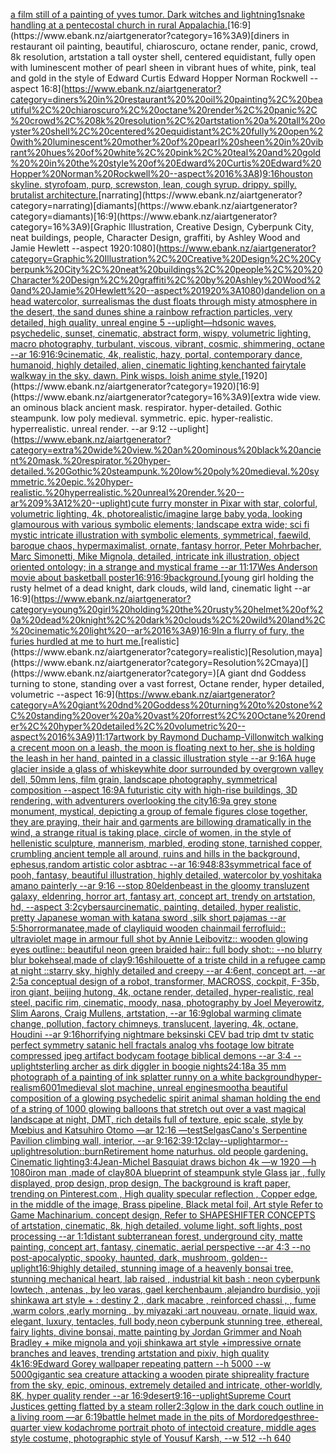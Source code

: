 [a film still of a painting of yves tumor. Dark witches and lightning](https://www.ebank.nz/aiartgenerator?category=a%20film%20still%20of%20a%20painting%20of%20yves%20tumor.%20Dark%20witches%20and%20lightning)[1](https://www.ebank.nz/aiartgenerator?category=1)[snake handling at a pentecostal church in rural Appalachia.](https://www.ebank.nz/aiartgenerator?category=snake%20handling%20at%20a%20pentecostal%20church%20in%20rural%20Appalachia.)[16:9](https://www.ebank.nz/aiartgenerator?category=16%3A9)[diners in restaurant  oil painting, beautiful, chiaroscuro, octane render, panic, crowd, 8k resolution, artstation a tall oyster shell, centered equidistant, fully open with luminescent mother of pearl sheen in vibrant hues of white, pink, teal and gold  in the style of Edward Curtis Edward Hopper Norman Rockwell --aspect 16:8](https://www.ebank.nz/aiartgenerator?category=diners%20in%20restaurant%20%20oil%20painting%2C%20beautiful%2C%20chiaroscuro%2C%20octane%20render%2C%20panic%2C%20crowd%2C%208k%20resolution%2C%20artstation%20a%20tall%20oyster%20shell%2C%20centered%20equidistant%2C%20fully%20open%20with%20luminescent%20mother%20of%20pearl%20sheen%20in%20vibrant%20hues%20of%20white%2C%20pink%2C%20teal%20and%20gold%20%20in%20the%20style%20of%20Edward%20Curtis%20Edward%20Hopper%20Norman%20Rockwell%20--aspect%2016%3A8)[9:16](https://www.ebank.nz/aiartgenerator?category=9%3A16)[houston skyline. styrofoam, purp, screwston, lean, cough syrup. drippy. spilly. brutalist architecture.](https://www.ebank.nz/aiartgenerator?category=houston%20skyline.%20styrofoam%2C%20purp%2C%20screwston%2C%20lean%2C%20cough%20syrup.%20drippy.%20spilly.%20brutalist%20architecture.)[narrating](https://www.ebank.nz/aiartgenerator?category=narrating)[diamants](https://www.ebank.nz/aiartgenerator?category=diamants)[16:9](https://www.ebank.nz/aiartgenerator?category=16%3A9)[Graphic Illustration, Creative Design, Cyberpunk City, neat buildings, people,  Character Design, graffiti, by Ashley Wood and Jamie Hewlett --aspect 1920:1080](https://www.ebank.nz/aiartgenerator?category=Graphic%20Illustration%2C%20Creative%20Design%2C%20Cyberpunk%20City%2C%20neat%20buildings%2C%20people%2C%20%20Character%20Design%2C%20graffiti%2C%20by%20Ashley%20Wood%20and%20Jamie%20Hewlett%20--aspect%201920%3A1080)[dandelion on a head watercolor, surrealism](https://www.ebank.nz/aiartgenerator?category=dandelion%20on%20a%20head%20watercolor%2C%20surrealism)[as the dust floats through misty atmosphere in the desert, the sand dunes shine a rainbow refraction particles, very detailed, high quality, unreal engine 5 --uplight](https://www.ebank.nz/aiartgenerator?category=as%20the%20dust%20floats%20through%20misty%20atmosphere%20in%20the%20desert%2C%20the%20sand%20dunes%20shine%20a%20rainbow%20refraction%20particles%2C%20very%20detailed%2C%20high%20quality%2C%20unreal%20engine%205%20--uplight)[—hd](https://www.ebank.nz/aiartgenerator?category=%E2%80%94hd)[sonic waves, psychedelic, sunset, cinematic, abstract form, wispy, volumetric lighting, macro photography, turbulant, viscous, vibrant, cosmic, shimmering, octane --ar 16:9](https://www.ebank.nz/aiartgenerator?category=sonic%20waves%2C%20psychedelic%2C%20sunset%2C%20cinematic%2C%20abstract%20form%2C%20wispy%2C%20volumetric%20lighting%2C%20macro%20photography%2C%20turbulant%2C%20viscous%2C%20vibrant%2C%20cosmic%2C%20shimmering%2C%20octane%20--ar%2016%3A9)[16:9](https://www.ebank.nz/aiartgenerator?category=16%3A9)[cinematic, 4k, realistic, hazy, portal, contemporary dance, humanoid, highly detailed, alien, cinematic lighting,](https://www.ebank.nz/aiartgenerator?category=cinematic%2C%204k%2C%20realistic%2C%20hazy%2C%20portal%2C%20contemporary%20dance%2C%20humanoid%2C%20highly%20detailed%2C%20alien%2C%20cinematic%20lighting%2C)[k](https://www.ebank.nz/aiartgenerator?category=k)[enchanted fairytale walkway in the sky. dawn. Pink wisps. loish anime style.](https://www.ebank.nz/aiartgenerator?category=enchanted%20fairytale%20walkway%20in%20the%20sky.%20dawn.%20Pink%20wisps.%20loish%20anime%20style.)[1920](https://www.ebank.nz/aiartgenerator?category=1920)[16:9](https://www.ebank.nz/aiartgenerator?category=16%3A9)[extra wide view. an ominous black ancient mask. respirator. hyper-detailed. Gothic steampunk. low poly medieval. symmetric. epic. hyper-realistic. hyperrealistic. unreal render. --ar 9:12 --uplight](https://www.ebank.nz/aiartgenerator?category=extra%20wide%20view.%20an%20ominous%20black%20ancient%20mask.%20respirator.%20hyper-detailed.%20Gothic%20steampunk.%20low%20poly%20medieval.%20symmetric.%20epic.%20hyper-realistic.%20hyperrealistic.%20unreal%20render.%20--ar%209%3A12%20--uplight)[cute furry monster in Pixar with star, colorful, volumetric lighting, 4k, photorealistic](https://www.ebank.nz/aiartgenerator?category=cute%20furry%20monster%20in%20Pixar%20with%20star%2C%20colorful%2C%20volumetric%20lighting%2C%204k%2C%20photorealistic)[/imagine large baby yoda, looking glamourous with various symbolic elements; landscape extra wide; sci fi mystic intricate illustration with symbolic elements, symmetrical, faewild, baroque chaos, hypermaximalist, ornate, fantasy horror, Peter Mohrbacher, Marc Simonetti, Mike Mignola, detailed, intricate ink illustration, object oriented ontology; in a strange and mystical frame --ar 11:17](https://www.ebank.nz/aiartgenerator?category=/imagine%20large%20baby%20yoda%2C%20looking%20glamourous%20with%20various%20symbolic%20elements%3B%20landscape%20extra%20wide%3B%20sci%20fi%20mystic%20intricate%20illustration%20with%20symbolic%20elements%2C%20symmetrical%2C%20faewild%2C%20baroque%20chaos%2C%20hypermaximalist%2C%20ornate%2C%20fantasy%20horror%2C%20Peter%20Mohrbacher%2C%20Marc%20Simonetti%2C%20Mike%20Mignola%2C%20detailed%2C%20intricate%20ink%20illustration%2C%20object%20oriented%20ontology%3B%20in%20a%20strange%20and%20mystical%20frame%20--ar%2011%3A17)[Wes Anderson movie about basketball poster](https://www.ebank.nz/aiartgenerator?category=Wes%20Anderson%20movie%20about%20basketball%20poster)[16:9](https://www.ebank.nz/aiartgenerator?category=16%3A9)[16:9](https://www.ebank.nz/aiartgenerator?category=16%3A9)[background.](https://www.ebank.nz/aiartgenerator?category=background.)[young girl holding the rusty helmet of a dead knight, dark clouds, wild land, cinematic light --ar 16:9](https://www.ebank.nz/aiartgenerator?category=young%20girl%20holding%20the%20rusty%20helmet%20of%20a%20dead%20knight%2C%20dark%20clouds%2C%20wild%20land%2C%20cinematic%20light%20--ar%2016%3A9)[16:9](https://www.ebank.nz/aiartgenerator?category=16%3A9)[In a flurry of fury, the furies hurdled at me to hurt me.](https://www.ebank.nz/aiartgenerator?category=In%20a%20flurry%20of%20fury%2C%20the%20furies%20hurdled%20at%20me%20to%20hurt%20me.)[realistic](https://www.ebank.nz/aiartgenerator?category=realistic)[Resolution,maya](https://www.ebank.nz/aiartgenerator?category=Resolution%2Cmaya)[](https://www.ebank.nz/aiartgenerator?category=)[A giant dnd Goddess turning to stone, standing over a vast forrest, Octane render, hyper detailed, volumetric --aspect 16:9](https://www.ebank.nz/aiartgenerator?category=A%20giant%20dnd%20Goddess%20turning%20to%20stone%2C%20standing%20over%20a%20vast%20forrest%2C%20Octane%20render%2C%20hyper%20detailed%2C%20volumetric%20--aspect%2016%3A9)[11:17](https://www.ebank.nz/aiartgenerator?category=11%3A17)[artwork by Raymond Duchamp-Villon](https://www.ebank.nz/aiartgenerator?category=artwork%20by%20Raymond%20Duchamp-Villon)[witch walking a crecent moon on a leash, the moon is floating next to her, she is holding the leash in her hand, painted in a classic illustration style --ar 9:16](https://www.ebank.nz/aiartgenerator?category=witch%20walking%20a%20crecent%20moon%20on%20a%20leash%2C%20the%20moon%20is%20floating%20next%20to%20her%2C%20she%20is%20holding%20the%20leash%20in%20her%20hand%2C%20painted%20in%20a%20classic%20illustration%20style%20--ar%209%3A16)[A huge glacier inside a glass of whiskey](https://www.ebank.nz/aiartgenerator?category=A%20huge%20glacier%20inside%20a%20glass%20of%20whiskey)[white door surrounded by overgrown valley dell, 50mm lens, film grain, landscape photography, symmetrical composition --aspect 16:9](https://www.ebank.nz/aiartgenerator?category=white%20door%20surrounded%20by%20overgrown%20valley%20dell%2C%2050mm%20lens%2C%20film%20grain%2C%20landscape%20photography%2C%20symmetrical%20composition%20--aspect%2016%3A9)[A futuristic city with high-rise buildings, 3D rendering, with adventurers overlooking the city](https://www.ebank.nz/aiartgenerator?category=A%20futuristic%20city%20with%20high-rise%20buildings%2C%203D%20rendering%2C%20with%20adventurers%20overlooking%20the%20city)[16:9](https://www.ebank.nz/aiartgenerator?category=16%3A9)[a grey stone monument, mystical, depicting a group of female figures close together, they are praying, their hair and garments are billowing dramatically in the wind, a strange ritual is taking place, circle of women, in the style of hellenistic sculpture, mannerism, marbled, eroding stone, tarnished copper, crumbling ancient temple all around, ruins and hills in the background, ephesus,](https://www.ebank.nz/aiartgenerator?category=a%20grey%20stone%20monument%2C%20mystical%2C%20depicting%20a%20group%20of%20female%20figures%20close%20together%2C%20they%20are%20praying%2C%20their%20hair%20and%20garments%20are%20billowing%20dramatically%20in%20the%20wind%2C%20a%20strange%20ritual%20is%20taking%20place%2C%20circle%20of%20women%2C%20in%20the%20style%20of%20hellenistic%20sculpture%2C%20mannerism%2C%20marbled%2C%20eroding%20stone%2C%20tarnished%20copper%2C%20crumbling%20ancient%20temple%20all%20around%2C%20ruins%20and%20hills%20in%20the%20background%2C%20ephesus%2C)[random artistic color asbtrac --ar 16:9](https://www.ebank.nz/aiartgenerator?category=random%20artistic%20color%20asbtrac%20--ar%2016%3A9)[48:83](https://www.ebank.nz/aiartgenerator?category=48%3A83)[symmetrical face of pooh, fantasy, beautiful illustration, highly detailed, watercolor by yoshitaka amano painterly --ar 9:16 --stop 80](https://www.ebank.nz/aiartgenerator?category=symmetrical%20face%20of%20pooh%2C%20fantasy%2C%20beautiful%20illustration%2C%20highly%20detailed%2C%20watercolor%20by%20yoshitaka%20amano%20painterly%20--ar%209%3A16%20--stop%2080)[eldenbeast in the gloomy transluzent galaxy, eldenring, horror art, fantasy art, concept art, trendy on artstation, hd, --aspect 3:2](https://www.ebank.nz/aiartgenerator?category=eldenbeast%20in%20the%20gloomy%20transluzent%20galaxy%2C%20eldenring%2C%20horror%20art%2C%20fantasy%20art%2C%20concept%20art%2C%20trendy%20on%20artstation%2C%20hd%2C%20--aspect%203%3A2)[cybersaur](https://www.ebank.nz/aiartgenerator?category=cybersaur)[cinematic, painting, detailed, hyper realistic, pretty Japanese woman with katana sword ,silk short pajamas --ar 5:5](https://www.ebank.nz/aiartgenerator?category=cinematic%2C%20painting%2C%20detailed%2C%20hyper%20realistic%2C%20pretty%20Japanese%20woman%20with%20katana%20sword%20%2Csilk%20short%20pajamas%20--ar%205%3A5)[horror](https://www.ebank.nz/aiartgenerator?category=horror)[manatee,made of clay](https://www.ebank.nz/aiartgenerator?category=manatee%2Cmade%20of%20clay)[liquid wooden chainmail ferrofluid:: ultraviolet mage in armour full shot by Annie Leibovitz:: wooden glowing eyes outline:: beautiful neon green braided hair:: full body shot:: --no blurry blur bokeh](https://www.ebank.nz/aiartgenerator?category=liquid%20wooden%20chainmail%20ferrofluid%3A%3A%20ultraviolet%20mage%20in%20armour%20full%20shot%20by%20Annie%20Leibovitz%3A%3A%20wooden%20glowing%20eyes%20outline%3A%3A%20beautiful%20neon%20green%20braided%20hair%3A%3A%20full%20body%20shot%3A%3A%20--no%20blurry%20blur%20bokeh)[seal,made of clay](https://www.ebank.nz/aiartgenerator?category=seal%2Cmade%20of%20clay)[9:16](https://www.ebank.nz/aiartgenerator?category=9%3A16)[shilouette of a triste child in a refugee camp at night ::starry sky,  highly detailed and creepy --ar 4:6](https://www.ebank.nz/aiartgenerator?category=shilouette%20of%20a%20triste%20child%20in%20a%20refugee%20camp%20at%20night%20%3A%3Astarry%20sky%2C%20%20highly%20detailed%20and%20creepy%20--ar%204%3A6)[ent, concept art, --ar 2:5](https://www.ebank.nz/aiartgenerator?category=ent%2C%20concept%20art%2C%20--ar%202%3A5)[a conceptual design of a robot, transformer, MACROSS, cockpit, F-35b, iron giant, beijing hutong, 4k, octane render, detailed, hyper-realistic, real steel, pacific rim, cinematic, moody, nasa, photography by Joel Meyerowitz, Slim Aarons, Craig Mullens, artstation, --ar 16:9](https://www.ebank.nz/aiartgenerator?category=a%20conceptual%20design%20of%20a%20robot%2C%20transformer%2C%20MACROSS%2C%20cockpit%2C%20F-35b%2C%20iron%20giant%2C%20beijing%20hutong%2C%204k%2C%20octane%20render%2C%20detailed%2C%20hyper-realistic%2C%20real%20steel%2C%20pacific%20rim%2C%20cinematic%2C%20moody%2C%20nasa%2C%20photography%20by%20Joel%20Meyerowitz%2C%20Slim%20Aarons%2C%20Craig%20Mullens%2C%20artstation%2C%20--ar%2016%3A9)[global warming climate change, pollution, factory chimneys, translucent, layering, 4k, octane, Houdini --ar 9:16](https://www.ebank.nz/aiartgenerator?category=global%20warming%20climate%20change%2C%20pollution%2C%20factory%20chimneys%2C%20translucent%2C%20layering%2C%204k%2C%20octane%2C%20Houdini%20--ar%209%3A16)[horrifying nightmare beksinski CEV bad trip dmt tv static perfect symmetry satanic hell fractals analog vhs footage low bitrate compressed jpeg artifact bodycam footage biblical demons --ar 3:4 --uplight](https://www.ebank.nz/aiartgenerator?category=horrifying%20nightmare%20beksinski%20CEV%20bad%20trip%20dmt%20tv%20static%20perfect%20symmetry%20satanic%20hell%20fractals%20analog%20vhs%20footage%20low%20bitrate%20compressed%20jpeg%20artifact%20bodycam%20footage%20biblical%20demons%20--ar%203%3A4%20--uplight)[sterling archer as dirk diggler in boogie nights](https://www.ebank.nz/aiartgenerator?category=sterling%20archer%20as%20dirk%20diggler%20in%20boogie%20nights)[24:18](https://www.ebank.nz/aiartgenerator?category=24%3A18)[a 35 mm photograph of a painting of ink splatter runny on a white background](https://www.ebank.nz/aiartgenerator?category=a%2035%20mm%20photograph%20of%20a%20painting%20of%20ink%20splatter%20runny%20on%20a%20white%20background)[hyper-realism](https://www.ebank.nz/aiartgenerator?category=hyper-realism)[600](https://www.ebank.nz/aiartgenerator?category=600)[1](https://www.ebank.nz/aiartgenerator?category=1)[medieval slot machine, unreal engine](https://www.ebank.nz/aiartgenerator?category=medieval%20slot%20machine%2C%20unreal%20engine)[smooth](https://www.ebank.nz/aiartgenerator?category=smooth)[a beautiful composition of a glowing psychedelic spirit animal shaman holding the end of a string of 1000 glowing balloons that stretch out over a vast magical landscape at night, DMT,  rich details full of texture, epic scale, style by Mœbius and Katsuhiro Otomo —ar 12:16 —test](https://www.ebank.nz/aiartgenerator?category=a%20beautiful%20composition%20of%20a%20glowing%20psychedelic%20spirit%20animal%20shaman%20holding%20the%20end%20of%20a%20string%20of%201000%20glowing%20balloons%20that%20stretch%20out%20over%20a%20vast%20magical%20landscape%20at%20night%2C%20DMT%2C%20%20rich%20details%20full%20of%20texture%2C%20epic%20scale%2C%20style%20by%20M%C5%93bius%20and%20Katsuhiro%20Otomo%20%E2%80%94ar%2012%3A16%20%E2%80%94test)[SelgasCano's Serpentine Pavilion climbing wall, interior, --ar 9:16](https://www.ebank.nz/aiartgenerator?category=SelgasCano%27s%20Serpentine%20Pavilion%20climbing%20wall%2C%20interior%2C%20--ar%209%3A16)[2:3](https://www.ebank.nz/aiartgenerator?category=2%3A3)[9:12](https://www.ebank.nz/aiartgenerator?category=9%3A12)[clay](https://www.ebank.nz/aiartgenerator?category=clay)[--uplight](https://www.ebank.nz/aiartgenerator?category=--uplight)[armor](https://www.ebank.nz/aiartgenerator?category=armor)[--uplight](https://www.ebank.nz/aiartgenerator?category=--uplight)[resolution::](https://www.ebank.nz/aiartgenerator?category=resolution%3A%3A)[burn](https://www.ebank.nz/aiartgenerator?category=burn)[Retirement home naturhus.  old people gardening. Cinematic lighting](https://www.ebank.nz/aiartgenerator?category=Retirement%20home%20naturhus.%20%20old%20people%20gardening.%20Cinematic%20lighting)[3:4](https://www.ebank.nz/aiartgenerator?category=3%3A4)[Jean-Michel Basquiat draws bichon 4k —w 1920 —h 1080](https://www.ebank.nz/aiartgenerator?category=Jean-Michel%20Basquiat%20draws%20bichon%204k%20%E2%80%94w%201920%20%E2%80%94h%201080)[iron man ,made of clay](https://www.ebank.nz/aiartgenerator?category=iron%20man%20%2Cmade%20of%20clay)[80](https://www.ebank.nz/aiartgenerator?category=80)[A blueprint of steampunk style Glass jar ,  fully displayed, prop design, prop design, The background is kraft paper,  trending on Pinterest.com  , High quality specular reflection ,  Copper  edge, in the middle of the image, Brass pipeline,  Black metal foil,  Art style Refer to Game Machinarium.  concept design, Refer to SHAPESHIFTER CONCEPTS  of artstation, cinematic,  8k, high detailed,  volume light,  soft lights,  post processing    --ar 1:1](https://www.ebank.nz/aiartgenerator?category=A%20blueprint%20of%20steampunk%20style%20Glass%20jar%20%2C%20%20fully%20displayed%2C%20prop%20design%2C%20prop%20design%2C%20The%20background%20is%20kraft%20paper%2C%20%20trending%20on%20Pinterest.com%20%20%2C%20High%20quality%20specular%20reflection%20%2C%20%20Copper%20%20edge%2C%20in%20the%20middle%20of%20the%20image%2C%20Brass%20pipeline%2C%20%20Black%20metal%20foil%2C%20%20Art%20style%20Refer%20to%20Game%20Machinarium.%20%20concept%20design%2C%20Refer%20to%20SHAPESHIFTER%20CONCEPTS%20%20of%20artstation%2C%20cinematic%2C%20%208k%2C%20high%20detailed%2C%20%20volume%20light%2C%20%20soft%20lights%2C%20%20post%20processing%20%20%20%20--ar%201%3A1)[distant subterranean forest, underground city, matte painting, concept art, fantasy, cinematic, aerial perspective  --ar 4:3 --no post-apocalyptic, spooky, haunted, dark, mushroom, golden](https://www.ebank.nz/aiartgenerator?category=distant%20subterranean%20forest%2C%20underground%20city%2C%20matte%20painting%2C%20concept%20art%2C%20fantasy%2C%20cinematic%2C%20aerial%20perspective%20%20--ar%204%3A3%20--no%20post-apocalyptic%2C%20spooky%2C%20haunted%2C%20dark%2C%20mushroom%2C%20golden)[--uplight](https://www.ebank.nz/aiartgenerator?category=--uplight)[16:9](https://www.ebank.nz/aiartgenerator?category=16%3A9)[highly detailed, stunning image of a heavenly bonsai tree, stunning mechanical heart, lab raised , industrial kit bash : neon cyberpunk lowtech , antenas , by leo varas, gael kerchenbaum ,alejandro burdisio,  yoji shinkawa art style + : destiny 2 , dark macabre , reinforced chassi , , fume ,warm colors ,early morning , by miyazaki :art nouveau, ornate, liquid wax, elegant, luxury, tentacles, full body,neon cyberpunk stunning tree, ethereal, fairy lights, divine bonsai, matte painting by Jordan Grimmer and Noah Bradley + mike mignola and yoji shinkawa art style +impressive ornate branches and leaves, trending artstation and pixiv, high quality 4k](https://www.ebank.nz/aiartgenerator?category=highly%20detailed%2C%20stunning%20image%20of%20a%20heavenly%20bonsai%20tree%2C%20stunning%20mechanical%20heart%2C%20lab%20raised%20%2C%20industrial%20kit%20bash%20%3A%20neon%20cyberpunk%20lowtech%20%2C%20antenas%20%2C%20by%20leo%20varas%2C%20gael%20kerchenbaum%20%2Calejandro%20burdisio%2C%20%20yoji%20shinkawa%20art%20style%20%2B%20%3A%20destiny%202%20%2C%20dark%20macabre%20%2C%20reinforced%20chassi%20%2C%20%2C%20fume%20%2Cwarm%20colors%20%2Cearly%20morning%20%2C%20by%20miyazaki%20%3Aart%20nouveau%2C%20ornate%2C%20liquid%20wax%2C%20elegant%2C%20luxury%2C%20tentacles%2C%20full%20body%2Cneon%20cyberpunk%20stunning%20tree%2C%20ethereal%2C%20fairy%20lights%2C%20divine%20bonsai%2C%20matte%20painting%20by%20Jordan%20Grimmer%20and%20Noah%20Bradley%20%2B%20mike%20mignola%20and%20yoji%20shinkawa%20art%20style%20%2Bimpressive%20ornate%20branches%20and%20leaves%2C%20trending%20artstation%20and%20pixiv%2C%20high%20quality%204k)[16:9](https://www.ebank.nz/aiartgenerator?category=16%3A9)[Edward Gorey wallpaper repeating pattern --h 5000 --w 5000](https://www.ebank.nz/aiartgenerator?category=Edward%20Gorey%20wallpaper%20repeating%20pattern%20--h%205000%20--w%205000)[gigantic sea creature attacking a wooden pirate ship](https://www.ebank.nz/aiartgenerator?category=gigantic%20sea%20creature%20attacking%20a%20wooden%20pirate%20ship)[reality fracture from the sky, epic, ominous, extremely detailed and intricate, other-worldly, 8K, hyper quality render --ar 16:9](https://www.ebank.nz/aiartgenerator?category=reality%20fracture%20from%20the%20sky%2C%20epic%2C%20ominous%2C%20extremely%20detailed%20and%20intricate%2C%20other-worldly%2C%208K%2C%20hyper%20quality%20render%20--ar%2016%3A9)[desert](https://www.ebank.nz/aiartgenerator?category=desert)[9:16](https://www.ebank.nz/aiartgenerator?category=9%3A16)[--uplight](https://www.ebank.nz/aiartgenerator?category=--uplight)[Supreme Court Justices getting flatted by a steam roller](https://www.ebank.nz/aiartgenerator?category=Supreme%20Court%20Justices%20getting%20flatted%20by%20a%20steam%20roller)[2:3](https://www.ebank.nz/aiartgenerator?category=2%3A3)[glow in the dark couch outline  in  a living room —ar 6:19](https://www.ebank.nz/aiartgenerator?category=glow%20in%20the%20dark%20couch%20outline%20%20in%20%20a%20living%20room%20%E2%80%94ar%206%3A19)[battle helmet made in the pits of Mordor](https://www.ebank.nz/aiartgenerator?category=battle%20helmet%20made%20in%20the%20pits%20of%20Mordor)[edges](https://www.ebank.nz/aiartgenerator?category=edges)[three-quarter view kodachrome portrait photo of intectoid creature, middle ages style costume, photographic style of Yousuf Karsh, --w 512 --h 640](https://www.ebank.nz/aiartgenerator?category=three-quarter%20view%20kodachrome%20portrait%20photo%20of%20intectoid%20creature%2C%20middle%20ages%20style%20costume%2C%20photographic%20style%20of%20Yousuf%20Karsh%2C%20--w%20512%20--h%20640)
